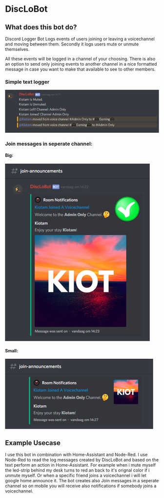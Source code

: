 # DiscLoBot

## What does this bot do?

Discord Logger Bot Logs events of users joining or leaving a voicechannel and moving between them. Secondly it logs users mute or unmute themselves.

All these events will be logged in a channel of your choosing.
There is also an option to send only joining events to another channel in a nice formatted message in case you want to make that available to see to other members.

### Simple text logger
![Logger](https://raw.githubusercontent.com/Mister-Espria/DiscLoBot/master/readme_images/Logger.PNG)

### Join messages in seperate channel:
#### Big:
![join_announcement_big](https://github.com/Mister-Espria/DiscLoBot/blob/master/readme_images/Join_announcement_big.PNG)


#### Small: 
![join_announcement_small](https://github.com/Mister-Espria/DiscLoBot/blob/master/readme_images/Join_announcement_small.PNG)

## Example Usecase
I use this bot in combination with Home-Assistant and Node-Red. I use Node-Red to read the log messages created by DiscLoBot and based on the text perform an action in Home-Assistant. For example when i mute myself the led-strip behind my desk turns to red an back to it's orignal color if i unmute myself.
Or when a specific friend joins a voicechannel i will let google home announce it. The bot creates also Join messages in a seperate channel so on mobile you will receive also notifications if somebody joins a voicechannel.
